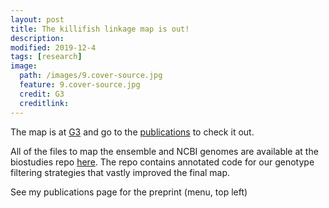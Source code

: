 ```yaml
---
layout: post
title: The killifish linkage map is out!
description:
modified: 2019-12-4
tags: [research]
image:
  path: /images/9.cover-source.jpg
  feature: 9.cover-source.jpg
  credit: G3
  creditlink:
---
```



The map is at [G3](https://www.g3journal.org/content/9/9/2851) and go to the [publications](http://jthmiller.github.io/publications/) to check it out.

All of the files to map the ensemble and NCBI genomes are available at the biostudies repo [here](https://www.ebi.ac.uk/biostudies/studies/S-BSST163). The repo contains annotated code for our genotype filtering strategies that vastly improved the final map.

See my publications page for the preprint (menu, top left)
